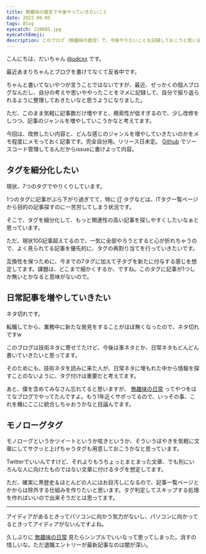 ```yaml
---
title: 無趣味の戯言で今後やっていきたいこと
date: 2022-06-05
tags: Blog
eyecatch: 220605.jpg
eyecatchEmoji:
description: このブログ（無趣味の戯言）で、今後やりたいことを記録しておこうと思います。
---
```


こんにちは、だいちゃん [@udcxx](https://twitter.com/udc_xx) です。

最近あまりちゃんとブログを書けてなくて反省中です。

ちゃんと書いてないやつが言うことではないですが、最近、せっかくの個人ブログなんだし、自分の考えや思いややったことをマメに記録して、自分で振り返られるように整理しておきたいなと思うようになりました。

ただ、このまま気軽に記事数だけ増やすと、検索性が低すぎるので、少し改修をしつつ、記事のジャンルを増やしていこうかなと考えてます。

今回は、改修したい内容と、どんな感じのジャンルを増やしていきたいのかをメモ程度にメモっておく記事です。完全自分用。リリース日未定。 [Github](https://github.com/udcxx/blog-udcxx-me) でソースコード管理してるんだからissueに書けよって内容。

## タグを細分化したい

現状、7つのタグでやりくりしています。

1つのタグに記事がぶら下がり過ぎてて、特に [IT](https://blog.udcxx.me/tags/it/) タグなどは、ITタグ一覧ページから目的の記事探すのに一苦労してしまう状況です。

そこで、タグを細分化して、もっと関連性の高い記事を探しやすくしたいなぁと思っています。

ただ、現状100記事超えてるので、一気に全部やろうとすると心が折れちゃうので、よく見られてる記事を優先的に、タグの再割り当てを行っていきたいです。

互換性を保つために、今までの7タグに加えて子タグを新たに付与する感じを想定してます。課題は、どこまで細かくするか、ですね。このタグに記事が1つしか無いとかなると意味がないので。

## 日常記事を増やしていきたい

ネタ切れです。

転職してから、業務中に新たな発見をすることがほぼ無くなったので、ネタ切れですw

このブログは技術ネタに寄せてたけど、今後は車ネタとか、日常ネタもどんどん書いていきたいと思ってます。

そのためにも、技術ネタを読みに来た人が、日常ネタに埋もれた中から情報を探すことのないように、タグ付けは重要だと考えてます。

あと、僕を含めてみなさん忘れてると思いますが、 [無趣味の日常](https://udcxx.hateblo.jp/) ってやつをはてなブログでやってたんですよ。もう1年近くサボってるので、いっその事、これを機にここに統合しちゃおうかなと目論んでます。

## モノローグタグ

モノローグというかツイートというか呟きというか、そういうぼやきを気軽に文章にしてサクッと上げちゃうタグも用意しておこうかなと思っています。

Twitterでいいんですけど、それよりもうちょっとまとまった文章、でも別にいろんな人に向けたものではない文章に付けるタグを想定してます。

ただ、確実に黒歴史＆ほとんどの人にはお目汚しになるので、記事一覧ページとかからは除外する仕組みを作りたいと思います。タグ判定してスキップする処理を作ればいいので出来そうだとは思ってます。

---

アイディアがあるときってパソコンに向かう気力がないし、パソコンに向かってるときってアイディアがないんですよね。

久しぶりに [無趣味の日常](https://udcxx.hateblo.jp/) 見たらシンプルでいいなって思ってしまった。消すの惜しいな。ただ退職エントリーが最新記事なのは闇が深い。
